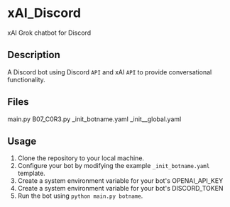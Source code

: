 # xAI_Discord
xAI Grok chatbot for Discord

## Description
A Discord bot using Discord `API` and xAI `API` to provide conversational functionality.

## Files
main.py
B07_C0R3.py
_init_botname.yaml
_init__global.yaml

## Usage
1. Clone the repository to your local machine.
2. Configure your bot by modifying the example `_init_botname.yaml` template.
3. Create a system environment variable for your bot's OPENAI_API_KEY
4. Create a system environment variable for your bot's DISCORD_TOKEN
5. Run the bot using `python main.py botname`.
